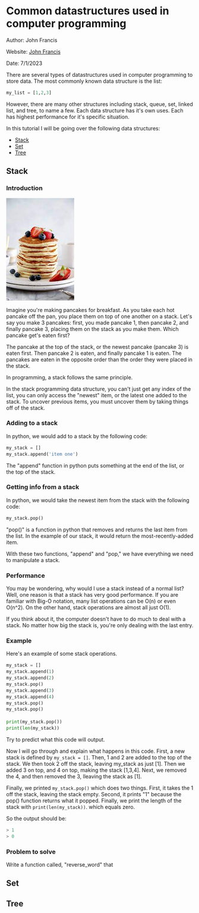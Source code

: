 # Common datastructures used in computer programming

Author: John Francis

Website: [John Francis](john9francis.github.io)

Date: 7/1/2023

There are several types of datastructures used in computer programming to store data. The most commonly known data structure is the list:
```python
my_list = [1,2,3]
```
However, there are many other structures including stack, queue, set, linked list, and tree, to name a few. Each data structure has it's own uses. Each has highest performance for it's specific situation. 

In this tutorial I will be going over the following data structures:

* [Stack](#stack)
* [Set](#set)
* [Tree](#tree)

## Stack
### Introduction
![stack of pancakes](stack.jpg)

Imagine you're making pancakes for breakfast. As you take each hot pancake off the pan, you place them on top of one another on a stack. Let's say you make 3 pancakes: first, you made pancake 1, then pancake 2, and finally pancake 3, placing them on the stack as you make them. Which pancake get's eaten first?

The pancake at the top of the stack, or the newest pancake (pancake 3) is eaten first. Then pancake 2 is eaten, and finally pancake 1 is eaten. The pancakes are eaten in the opposite order than the order they were placed in the stack.

In programming, a stack follows the same principle. 

In the stack programming data structure, you can't just get any index of the list, you can only access the "newest" item, or the latest one added to the stack. To uncover previous items, you must uncover them by taking things off of the stack. 

### Adding to a stack
In python, we would add to a stack by the following code:
```python
my_stack = []
my_stack.append('item one')
```
The "append" function in python puts something at the end of the list, or the top of the stack. 
### Getting info from a stack
In python, we would take the newest item from the stack with the following code:
```python
my_stack.pop()
```
"pop()" is a function in python that removes and returns the last item from the list. In the example of our stack, it would return the most-recently-added item. 

With these two functions, "append" and "pop," we have everything we need to manipulate a stack. 
### Performance
You may be wondering, why would I use a stack instead of a normal list? Well, one reason is that a stack has very good performance. If you are familiar with Big-O notation, many list operations can be O(n) or even O(n^2). On the other hand, stack operations are almost all just O(1). 

If you think about it, the computer doesn't have to do much to deal with a stack. No matter how big the stack is, you're only dealing with the last entry.

### Example
Here's an example of some stack operations. 
```python
my_stack = []
my_stack.append(1)
my_stack.append(2)
my_stack.pop()
my_stack.append(3)
my_stack.append(4)
my_stack.pop()
my_stack.pop()

print(my_stack.pop())
print(len(my_stack))
```
Try to predict what this code will output. 

Now I will go through and explain what happens in this code. First, a new stack is defined by `my_stack = []`. Then, 1 and 2 are added to the top of the stack. We then took 2 off the stack, leaving my_stack as just [1]. Then we added 3 on top, and 4 on top, making the stack [1,3,4]. Next, we removed the 4, and then removed the 3, lleaving the stack as [1]. 

Finally, we printed `my_stack.pop()` which does two things. First, it takes the 1 off the stack, leaving the stack empty. Second, it prints "1" because the pop() function returns what it popped. Finally, we print the length of the stack with `print(len(my_stack))`. which equals zero.

So the output should be:
```powershell
> 1
> 0
```

### Problem to solve

Write a function called, "reverse_word" that 

## Set 

## Tree
